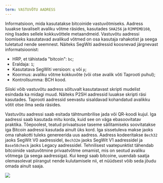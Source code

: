 ```yaml
---
term: VASTUVÕTU AADRESS
---
```


Informatsioon, mida kasutatakse bitcoinide vastuvõtmiseks. Aadress luuakse tavaliselt avaliku võtme räsides, kasutades `SHA256` ja `RIMPEMD160`, ning lisades sellele kokkuvõttele metaandmeid. Vastuvõtu aadressi loomiseks kasutatavad avalikud võtmed on osa kasutaja rahakotist ja seega tuletatud nende seemnest. Näiteks SegWiti aadressid koosnevad järgnevast informatsioonist:
* HRP, et tähistada "bitcoin": `bc`;
* Eraldaja: `1`;
* Kasutatava SegWiti versioon: `q` või `p`;
* Koormus: avaliku võtme kokkuvõte (või otse avalik võti Taprooti puhul);
* Kontrollsumma: BCH kood.

Siiski võib vastuvõtu aadress sõltuvalt kasutatavast skripti mudelist esindada ka midagi muud. Näiteks P2SH aadressid luuakse skripti räsi kasutades. Taprooti aadressid seevastu sisaldavad kohandatud avalikku võtit otse ilma seda räsides.

Vastuvõtu aadressi saab esitada tähtnumbrilise jada või QR-koodi kujul. Iga aadressi saab kasutada mitu korda, kuid see on väga ebasoovitatav praktika. Tõepoolest, teatud privaatsuse taseme säilitamiseks soovitatakse iga Bitcoin aadressi kasutada ainult üks kord. Iga sissetuleva makse jaoks oma rahakotti tuleks genereerida uus aadress. Aadress kodeeritakse `Bech32` jaoks SegWit V0 aadressidel, `Bech32m` jaoks SegWit V1 aadressidel ja `Base58check` jaoks Legacy aadressidel. Tehnilisest vaatepunktist tähendab bitcoinide vastuvõtmine privaatvõtme omamist, mis on seotud avaliku võtmega (ja seega aadressiga). Kui keegi saab bitcoine, uuendab saatja olemasolevat piirangut nende kulutamisele nii, et nüüdsest võib seda jõudu omada ainult saaja.

![](../../dictionnaire/assets/23.png)